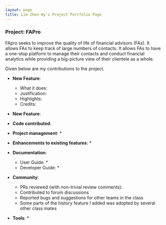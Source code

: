 ```yaml
---
layout: page
title: Lim Zhen Wy's Project Portfolio Page
---
```


### Project: FAPro

FApro seeks to improve the quality of life of financial advisors (FAs). It allows FAs to keep track of large numbers of contacts. It allows FAs to have a one-stop platform to manage their contacts and conduct financial analytics while providing a big-picture view of their clientele as a whole.

Given below are my contributions to the project.

* **New Feature**:
  * What it does:
  * Justification:
  * Highlights:
  * Credits: 

* **New Feature**:

* **Code contributed**:

* **Project management**:
  *

* **Enhancements to existing features**:
  *

* **Documentation**:
  * User Guide:
    *
  * Developer Guide:
    *

* **Community**:
  * PRs reviewed (with non-trivial review comments):
  * Contributed to forum discussions 
  * Reported bugs and suggestions for other teams in the class 
  * Some parts of the history feature I added was adopted by several other class mates

* **Tools**:
  *
